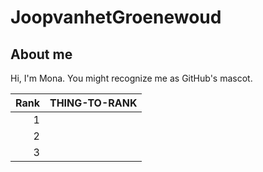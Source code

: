 # JoopvanhetGroenewoud

## About me

Hi, I'm Mona. You might recognize me as GitHub's mascot.

| Rank | THING-TO-RANK |
|-----:|---------------|
|     1|               |
|     2|               |
|     3|               |
